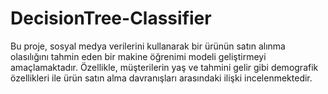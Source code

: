 # DecisionTree-Classifier
Bu proje, sosyal medya verilerini kullanarak bir ürünün satın alınma olasılığını tahmin eden bir makine öğrenimi modeli geliştirmeyi amaçlamaktadır. Özellikle, müşterilerin yaş ve tahmini gelir gibi demografik özellikleri ile ürün satın alma davranışları arasındaki ilişki incelenmektedir.
